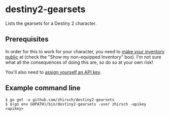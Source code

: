 # destiny2-gearsets
Lists the gearsets for a Destiny 2 character.

## Prerequisites

In order for this to work for your character, you need to [make your
inventory public] at (check the "Show my non-equipped Inventory" box).
I'm not sure what all the consequences of doing this are, so do so at
your own risk!

You'll also need to [assign yourself an API key].

## Example command line

```shell
$ go get -u github.com/zhirsch/destiny2-gearsets
$ $(go env GOPATH)/bin/destiny2-gearsets -user zhirsch -apikey <apikey>
```

[make your inventory public]: https://www.bungie.net/en/Profile/Settings?category=Privacy
[assign yourself an API key]: https://www.bungie.net/en/Application
